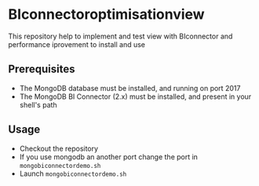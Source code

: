 BIconnectoroptimisationview
===========================

This repository help to implement and test view with BIconnector and performance iprovement to install and use 

Prerequisites
-------------

* The MongoDB database must be installed, and running on port 2017
* The MongoDB BI Connector (2.x) must be installed, and present in your shell's path 

Usage
-----

* Checkout the repository 
* If you use mongodb an another port change the port in `mongobiconnectordemo.sh`
* Launch `mongobiconnectordemo.sh`

